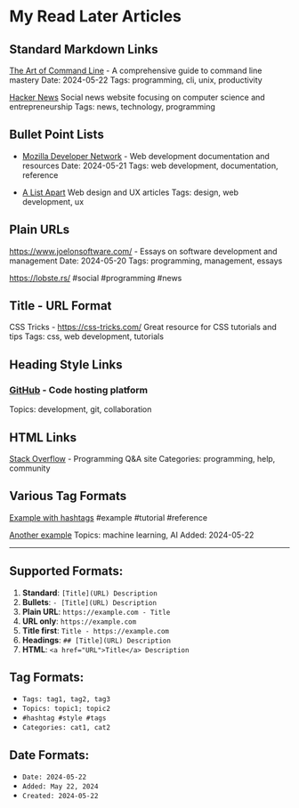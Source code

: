 # My Read Later Articles

## Standard Markdown Links
[The Art of Command Line](https://github.com/jlevy/the-art-of-command-line) - A comprehensive guide to command line mastery
Date: 2024-05-22
Tags: programming, cli, unix, productivity

[Hacker News](https://news.ycombinator.com) 
Social news website focusing on computer science and entrepreneurship
Tags: news, technology, programming

## Bullet Point Lists
- [Mozilla Developer Network](https://developer.mozilla.org/) - Web development documentation and resources
  Date: 2024-05-21
  Tags: web development, documentation, reference

* [A List Apart](https://alistapart.com/) Web design and UX articles
  Tags: design, web development, ux

## Plain URLs
https://www.joelonsoftware.com/ - Essays on software development and management
Date: 2024-05-20
Tags: programming, management, essays

https://lobste.rs/
#social #programming #news

## Title - URL Format
CSS Tricks - https://css-tricks.com/
Great resource for CSS tutorials and tips
Tags: css, web development, tutorials

## Heading Style Links
### [GitHub](https://github.com) - Code hosting platform
Topics: development, git, collaboration

## HTML Links
<a href="https://stackoverflow.com/">Stack Overflow</a> - Programming Q&A site
Categories: programming, help, community

## Various Tag Formats
[Example with hashtags](https://example.com)
#example #tutorial #reference

[Another example](https://example2.com) 
Topics: machine learning, AI
Added: 2024-05-22

---

## Supported Formats:

1. **Standard**: `[Title](URL) Description`
2. **Bullets**: `- [Title](URL) Description`  
3. **Plain URL**: `https://example.com - Title`
4. **URL only**: `https://example.com`
5. **Title first**: `Title - https://example.com`
6. **Headings**: `## [Title](URL) Description`
7. **HTML**: `<a href="URL">Title</a> Description`

## Tag Formats:
- `Tags: tag1, tag2, tag3`
- `Topics: topic1; topic2`
- `#hashtag #style #tags`
- `Categories: cat1, cat2`

## Date Formats:
- `Date: 2024-05-22`
- `Added: May 22, 2024`
- `Created: 2024-05-22`
